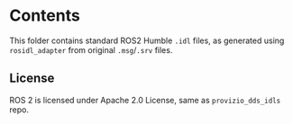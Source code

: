 # Contents

This folder contains standard ROS2 Humble `.idl` files, as generated using `rosidl_adapter` from original `.msg`/`.srv` files.

## License

ROS 2 is licensed under Apache 2.0 License, same as `provizio_dds_idls` repo.
